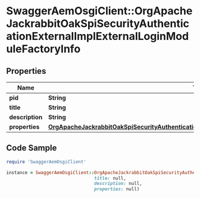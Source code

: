 # SwaggerAemOsgiClient::OrgApacheJackrabbitOakSpiSecurityAuthenticationExternalImplExternalLoginModuleFactoryInfo

## Properties

Name | Type | Description | Notes
------------ | ------------- | ------------- | -------------
**pid** | **String** |  | [optional] 
**title** | **String** |  | [optional] 
**description** | **String** |  | [optional] 
**properties** | [**OrgApacheJackrabbitOakSpiSecurityAuthenticationExternalImplExternalLoginModuleFactoryProperties**](OrgApacheJackrabbitOakSpiSecurityAuthenticationExternalImplExternalLoginModuleFactoryProperties.md) |  | [optional] 

## Code Sample

```ruby
require 'SwaggerAemOsgiClient'

instance = SwaggerAemOsgiClient::OrgApacheJackrabbitOakSpiSecurityAuthenticationExternalImplExternalLoginModuleFactoryInfo.new(pid: null,
                                 title: null,
                                 description: null,
                                 properties: null)
```


